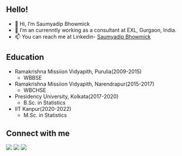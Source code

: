 ## Hello! ##
  
* 👋 Hi, I’m Saumyadip Bhowmick
* 🌱 I’m an currenntly working as a consultant at EXL, Gurgaon, India.
* 📫 You can reach me at Linkedin- [Saumyadip Bhowmick](https://www.linkedin.com/in/saumyadip-bhowmick-446811190/)
  
## Education ##

* Ramakrishna Missiion Vidyapith, Purulia(2009-2015)
  * WBBSE
* Ramakrishna Missiion Vidyapith, Narendrapur(2015-2017)
  * WBCHSE
* Presidency University, Kolkata(2017-2020)
  * B.Sc. in Statistics
* IIT Kanpur(2020-2022)
  * M.Sc. in Statistics
 
## Connect with me ##
[<img src="https://img.shields.io/badge/GMAIL-D14836?style=for-the-badge&logo=gmail&logoColor=white"/>](www.google.com)
<img src="https://img.shields.io/badge/LinkedIn-blue?style=for-the-badge&logo=linkedin&logoColor=white"/>
<img src="https://img.shields.io/badge/Facebook-%231877F2.svg?style=for-the-badge&logo=Facebook&logoColor=white"/>
